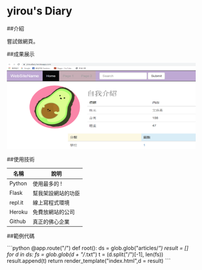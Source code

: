 # yirou's Diary

##介紹

嘗試做網頁。

##成果展示

![](https://github.com/yiroukitty/yirou/raw/master/demo.png)

##使用技術

名稱    |    說明
--------|-----------
Python  | 使用最多的 !
Flask   | 幫我架設網站的功臣
repl.it | 線上寫程式環境
Heroku  | 免費放網站的公司
Github  | 真正的佛心企業

##範例代碼

ˋˋˋpython
@app.route("/")
def root():
  ds = glob.glob("articles/*")
  result = []
  for d in ds:
    fs = glob.glob(d + "/*.txt")
    t = (d.split("/")[-1], len(fs))
    result.append(t)
  return render_template("index.html",d = result)
ˋˋˋ
